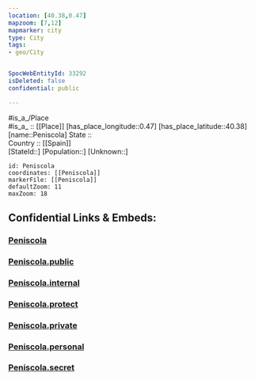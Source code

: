 ```yaml
---
location: [40.38,0.47] 
mapzoom: [7,12] 
mapmarker: city 
type: City
tags:
- geo/City


SpocWebEntityId: 33292
isDeleted: false
confidential: public

---
```

#is_a_/Place  
#is_a_ :: [[Place]] 
[has_place_longitude::0.47] 
[has_place_latitude::40.38] 
[name::Peniscola] 
State ::  
Country :: [[Spain]]  
[StateId::] 
[Population::] 
[Unknown::] 


```leaflet
id: Peniscola
coordinates: [[Peniscola]] 
markerFile: [[Peniscola]] 
defaultZoom: 11 
maxZoom: 18
```


## Confidential Links & Embeds: 

### [Peniscola](/_Standards/Earth/Continent/Europe/Europe~South/Spain/City/Peniscola.md) 

### [Peniscola.public](/_public/Earth/Continent/Europe/Europe~South/Spain/City/Peniscola.public.md) 

### [Peniscola.internal](/_internal/Earth/Continent/Europe/Europe~South/Spain/City/Peniscola.internal.md) 

### [Peniscola.protect](/_protect/Earth/Continent/Europe/Europe~South/Spain/City/Peniscola.protect.md) 

### [Peniscola.private](/_private/Earth/Continent/Europe/Europe~South/Spain/City/Peniscola.private.md) 

### [Peniscola.personal](/_personal/Earth/Continent/Europe/Europe~South/Spain/City/Peniscola.personal.md) 

### [Peniscola.secret](/_secret/Earth/Continent/Europe/Europe~South/Spain/City/Peniscola.secret.md)

